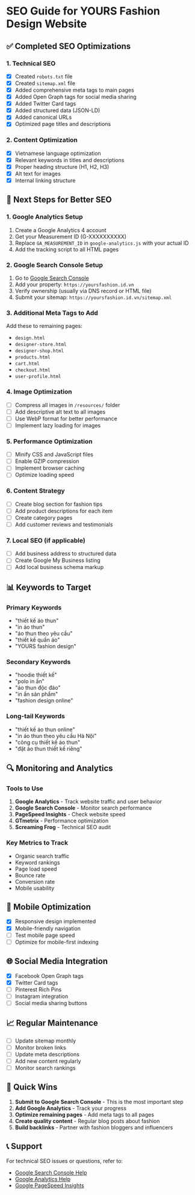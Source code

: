# SEO Guide for YOURS Fashion Design Website

## ✅ Completed SEO Optimizations

### 1. Technical SEO
- [x] Created `robots.txt` file
- [x] Created `sitemap.xml` file
- [x] Added comprehensive meta tags to main pages
- [x] Added Open Graph tags for social media sharing
- [x] Added Twitter Card tags
- [x] Added structured data (JSON-LD)
- [x] Added canonical URLs
- [x] Optimized page titles and descriptions

### 2. Content Optimization
- [x] Vietnamese language optimization
- [x] Relevant keywords in titles and descriptions
- [x] Proper heading structure (H1, H2, H3)
- [x] Alt text for images
- [x] Internal linking structure

## 🔧 Next Steps for Better SEO

### 1. Google Analytics Setup
1. Create a Google Analytics 4 account
2. Get your Measurement ID (G-XXXXXXXXXX)
3. Replace `GA_MEASUREMENT_ID` in `google-analytics.js` with your actual ID
4. Add the tracking script to all HTML pages

### 2. Google Search Console Setup
1. Go to [Google Search Console](https://search.google.com/search-console)
2. Add your property: `https://yoursfashion.id.vn`
3. Verify ownership (usually via DNS record or HTML file)
4. Submit your sitemap: `https://yoursfashion.id.vn/sitemap.xml`

### 3. Additional Meta Tags to Add
Add these to remaining pages:
- `design.html`
- `designer-store.html`
- `designer-shop.html`
- `products.html`
- `cart.html`
- `checkout.html`
- `user-profile.html`

### 4. Image Optimization
- [ ] Compress all images in `/resources/` folder
- [ ] Add descriptive alt text to all images
- [ ] Use WebP format for better performance
- [ ] Implement lazy loading for images

### 5. Performance Optimization
- [ ] Minify CSS and JavaScript files
- [ ] Enable GZIP compression
- [ ] Implement browser caching
- [ ] Optimize loading speed

### 6. Content Strategy
- [ ] Create blog section for fashion tips
- [ ] Add product descriptions for each item
- [ ] Create category pages
- [ ] Add customer reviews and testimonials

### 7. Local SEO (if applicable)
- [ ] Add business address to structured data
- [ ] Create Google My Business listing
- [ ] Add local business schema markup

## 📊 Keywords to Target

### Primary Keywords
- "thiết kế áo thun"
- "in áo thun"
- "áo thun theo yêu cầu"
- "thiết kế quần áo"
- "YOURS fashion design"

### Secondary Keywords
- "hoodie thiết kế"
- "polo in ấn"
- "áo thun độc đáo"
- "in ấn sản phẩm"
- "fashion design online"

### Long-tail Keywords
- "thiết kế áo thun online"
- "in áo thun theo yêu cầu Hà Nội"
- "công cụ thiết kế áo thun"
- "đặt áo thun thiết kế riêng"

## 🔍 Monitoring and Analytics

### Tools to Use
1. **Google Analytics** - Track website traffic and user behavior
2. **Google Search Console** - Monitor search performance
3. **PageSpeed Insights** - Check website speed
4. **GTmetrix** - Performance optimization
5. **Screaming Frog** - Technical SEO audit

### Key Metrics to Track
- Organic search traffic
- Keyword rankings
- Page load speed
- Bounce rate
- Conversion rate
- Mobile usability

## 📱 Mobile Optimization
- [x] Responsive design implemented
- [x] Mobile-friendly navigation
- [ ] Test mobile page speed
- [ ] Optimize for mobile-first indexing

## 🌐 Social Media Integration
- [x] Facebook Open Graph tags
- [x] Twitter Card tags
- [ ] Pinterest Rich Pins
- [ ] Instagram integration
- [ ] Social media sharing buttons

## 📈 Regular Maintenance
- [ ] Update sitemap monthly
- [ ] Monitor broken links
- [ ] Update meta descriptions
- [ ] Add new content regularly
- [ ] Monitor search rankings

## 🚀 Quick Wins
1. **Submit to Google Search Console** - This is the most important step
2. **Add Google Analytics** - Track your progress
3. **Optimize remaining pages** - Add meta tags to all pages
4. **Create quality content** - Regular blog posts about fashion
5. **Build backlinks** - Partner with fashion bloggers and influencers

## 📞 Support
For technical SEO issues or questions, refer to:
- [Google Search Console Help](https://support.google.com/webmasters/)
- [Google Analytics Help](https://support.google.com/analytics/)
- [Google PageSpeed Insights](https://developers.google.com/speed/pagespeed/insights/) 